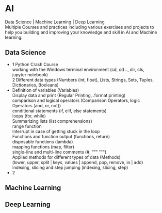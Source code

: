 # AI
Data Science | Machine Learning | Deep Learning <br>
Multiple Courses and practices including various exercises and projects to help you building and improving your knowledge and skill in AI and Machine learning.<br>
## Data Science
- 1 Python Crash Course<br>
working with the Windows terminal environment (cd, cd .., dir, cls, jupyter notebook)<br>
2 Different data types (Numbers (int, float), Lists, Strings, Sets, Tuples, Dictionaries, Booleans)<br>
- Definition of variables (Variables)<br>
 Display data and print (Regular Printing, .format printing)<br>
comparison and logical operators (Comparison Operators, logic Operators (and, or, not))<br>
conditional statements (if, elif, else statements)<br>
 loops (for, while)<br>
 Summarizing lists (list comprehensions)<br>
 range function<br>
Interrupt in case of getting stuck in the loop<br>
 Functions and function output (functions, return)<br>
 disposable functions (lambda)<br>
 mapping functions (map, filter)<br>
 single-line and multi-line comments (#, """ """)<br>
 Applied methods for different types of data (Methods)<br>
(lower, upper, split | keys, values ​​| append, pop, remove, in | add)<br>
 Indexing, slicing and step jumping (indexing, slicing, step)<br>
- 2
## Machine Learning
## Deep Learning
